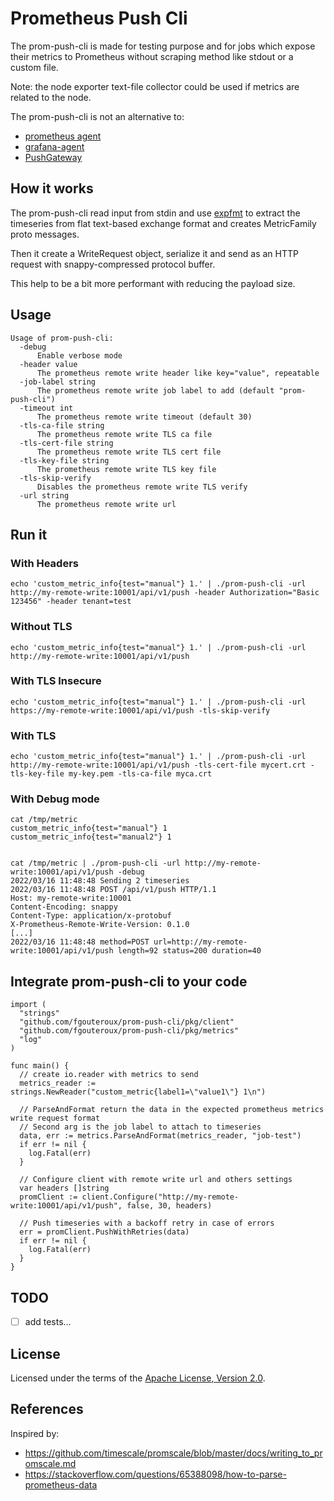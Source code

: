 # Prometheus Push Cli

The prom-push-cli is made for testing purpose and for jobs which expose
their metrics to Prometheus without scraping method like stdout or a custom file.

Note: the node exporter text-file collector could be used if metrics are related to the node.

The prom-push-cli is not an alternative to:
- [prometheus agent](https://prometheus.io/blog/2021/11/16/agent/)
- [grafana-agent](https://github.com/grafana/agent)
- [PushGateway](https://github.com/prometheus/pushgateway)


## How it works

The prom-push-cli read input from stdin and use [expfmt](https://pkg.go.dev/github.com/prometheus/common@v0.15.0/expfmt#TextParser.TextToMetricFamilies) to extract the timeseries from flat text-based exchange format and creates MetricFamily proto messages.

Then it create a WriteRequest object, serialize it and send as an HTTP request with snappy-compressed protocol buffer.

This help to be a bit more performant with reducing the payload size.

## Usage

```shell
Usage of prom-push-cli:
  -debug
      Enable verbose mode
  -header value
      The prometheus remote write header like key="value", repeatable
  -job-label string
      The prometheus remote write job label to add (default "prom-push-cli")
  -timeout int
      The prometheus remote write timeout (default 30)
  -tls-ca-file string
      The prometheus remote write TLS ca file
  -tls-cert-file string
      The prometheus remote write TLS cert file
  -tls-key-file string
      The prometheus remote write TLS key file
  -tls-skip-verify
      Disables the prometheus remote write TLS verify
  -url string
      The prometheus remote write url
```

## Run it

### With Headers

```shell
echo 'custom_metric_info{test="manual"} 1.' | ./prom-push-cli -url http://my-remote-write:10001/api/v1/push -header Authorization="Basic 123456" -header tenant=test
```

### Without TLS

```shell
echo 'custom_metric_info{test="manual"} 1.' | ./prom-push-cli -url http://my-remote-write:10001/api/v1/push
```

### With TLS Insecure
```shell
echo 'custom_metric_info{test="manual"} 1.' | ./prom-push-cli -url https://my-remote-write:10001/api/v1/push -tls-skip-verify
```

### With TLS
```shell
echo 'custom_metric_info{test="manual"} 1.' | ./prom-push-cli -url http://my-remote-write:10001/api/v1/push -tls-cert-file mycert.crt -tls-key-file my-key.pem -tls-ca-file myca.crt
```

### With Debug mode
```shell
cat /tmp/metric 
custom_metric_info{test="manual"} 1
custom_metric_info{test="manual2"} 1


cat /tmp/metric | ./prom-push-cli -url http://my-remote-write:10001/api/v1/push -debug
2022/03/16 11:48:48 Sending 2 timeseries
2022/03/16 11:48:48 POST /api/v1/push HTTP/1.1
Host: my-remote-write:10001
Content-Encoding: snappy
Content-Type: application/x-protobuf
X-Prometheus-Remote-Write-Version: 0.1.0
[...]
2022/03/16 11:48:48 method=POST url=http://my-remote-write:10001/api/v1/push length=92 status=200 duration=40
```

## Integrate prom-push-cli to your code

```
import (
  "strings"
  "github.com/fgouteroux/prom-push-cli/pkg/client"
  "github.com/fgouteroux/prom-push-cli/pkg/metrics"
  "log"
)

func main() {
  // create io.reader with metrics to send
  metrics_reader := strings.NewReader("custom_metric{label1=\"value1\"} 1\n")

  // ParseAndFormat return the data in the expected prometheus metrics write request format
  // Second arg is the job label to attach to timeseries
  data, err := metrics.ParseAndFormat(metrics_reader, "job-test")
  if err != nil {
    log.Fatal(err)
  }

  // Configure client with remote write url and others settings
  var headers []string
  promClient := client.Configure("http://my-remote-write:10001/api/v1/push", false, 30, headers)

  // Push timeseries with a backoff retry in case of errors
  err = promClient.PushWithRetries(data)
  if err != nil {
    log.Fatal(err)
  }
}
```

## TODO

- [ ] add tests...


## License

Licensed under the terms of the [Apache License, Version 2.0](http://www.apache.org/licenses/LICENSE-2.0).

## References

Inspired by:
- https://github.com/timescale/promscale/blob/master/docs/writing_to_promscale.md
- https://stackoverflow.com/questions/65388098/how-to-parse-prometheus-data
